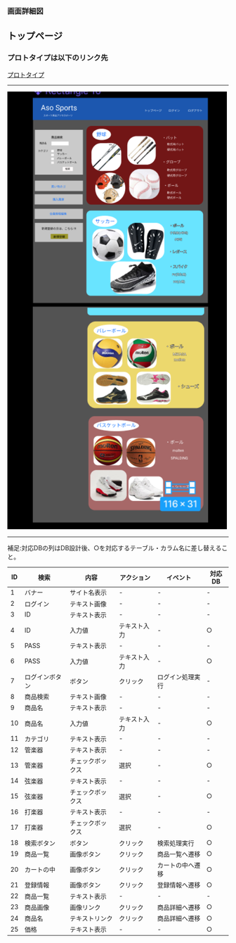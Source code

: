 ### 画面詳細図
## トップページ
### プロトタイプは以下のリンク先
[プロトタイプ](https://www.figma.com/file/36DPETfL3dwzP5NjNW1WZQ/Untitled?node-id=0%3A1)
*****
<img src="toppage.png" width="500">

*****

補足:対応DBの列はDB設計後、○を対応するテーブル・カラム名に差し替えること。

| ID | 検索 | 内容 | アクション | イベント | 対応DB |
|----|-----|-----|---------|--------|-------|
|1|バナー|サイト名表示|-|-|-|
|2|ログイン|テキスト画像|-|-|-|
|3|ID|テキスト表示|-|-|-|
|4|ID|入力値|テキスト入力|-|○|
|5|PASS|テキスト表示|-|-|-|
|6|PASS|入力値|テキスト入力|-|○|
|7|ログインボタン|ボタン|クリック|ログイン処理実行|-|
|8|商品検索|テキスト画像|-|-|-|
|9|商品名|テキスト表示|-|-|-|
|10|商品名|入力値|テキスト入力|-|○|
|11|カテゴリ|テキスト表示|-|-|-|
|12|管楽器|テキスト表示|-|-|-|
|13|管楽器|チェックボックス|選択|-|○|
|14|弦楽器|テキスト表示|-|-|-|
|15|弦楽器|チェックボックス|選択|-|○|
|16|打楽器|テキスト表示|-|-|-|
|17|打楽器|チェックボックス|選択|-|○|
|18|検索ボタン|ボタン|クリック|検索処理実行|○|
|19|商品一覧|画像ボタン|クリック|商品一覧へ遷移|○|
|20|カートの中|画像ボタン|クリック|カートの中へ遷移|○|
|21|登録情報|画像ボタン|クリック|登録情報へ遷移|○|
|22|商品一覧|テキスト表示|-|-|-|
|23|商品画像|画像リンク|クリック|商品詳細へ遷移|○|
|24|商品名|テキストリンク|クリック|商品詳細へ遷移|○|
|25|価格|テキスト表示|-|-|○|

